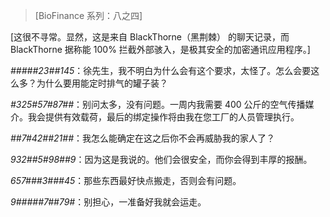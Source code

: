 > [BioFinance 系列：八之四]

[这很不寻常。显然，这是来自 BlackThorne（黑荆棘） 的聊天记录，而 BlackThorne 据称能 100% 拦截外部骇入，是极其安全的加密通讯应用程序。]

*#####23##145*：徐先生，我不明白为什么会有这个要求，太怪了。怎么会要这么多？为什么要用能定时排气的罐子装？

*#325#57#87##*：别问太多，没有问题。一周内我需要 400 公斤的空气传播媒介。我会提供有效载荷，最后的绑定操作将由我在您工厂的人员管理执行。

*##7#42##21##*：我怎么能确定在这之后你不会再威胁我的家人了？

*932##5#98##9*：因为这是我说的。他们会很安全，而你会得到丰厚的报酬。

*657###3###45*：那些东西最好快点搬走，否则会有问题。

*9#####7##79#*：别担心，一准备好我就会运走。
